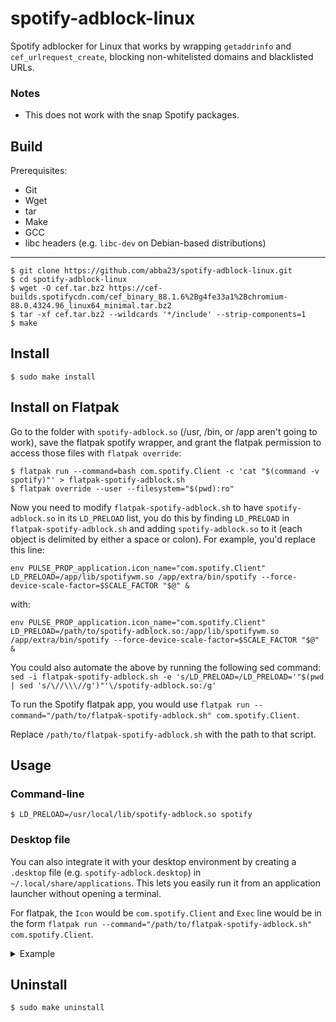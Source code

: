 # spotify-adblock-linux
Spotify adblocker for Linux that works by wrapping `getaddrinfo` and `cef_urlrequest_create`, blocking non-whitelisted domains and blacklisted URLs.

### Notes
* This does not work with the snap Spotify packages.

## Build
Prerequisites:
* Git
* Wget
* tar
* Make
* GCC
* libc headers (e.g. `libc-dev` on Debian-based distributions)

---

    $ git clone https://github.com/abba23/spotify-adblock-linux.git
    $ cd spotify-adblock-linux
    $ wget -O cef.tar.bz2 https://cef-builds.spotifycdn.com/cef_binary_88.1.6%2Bg4fe33a1%2Bchromium-88.0.4324.96_linux64_minimal.tar.bz2
    $ tar -xf cef.tar.bz2 --wildcards '*/include' --strip-components=1
    $ make

## Install
    $ sudo make install

## Install on Flatpak

Go to the folder with `spotify-adblock.so` (/usr, /bin, or /app aren't going to work), save the flatpak spotify wrapper, and grant the flatpak permission to access those files with `flatpak override`:  

```
$ flatpak run --command=bash com.spotify.Client -c 'cat "$(command -v spotify)"' > flatpak-spotify-adblock.sh
$ flatpak override --user --filesystem="$(pwd):ro"
```

Now you need to modify `flatpak-spotify-adblock.sh` to have `spotify-adblock.so` in its `LD_PRELOAD` list, you do this by finding `LD_PRELOAD` in `flatpak-spotify-adblock.sh` and adding `spotify-adblock.so` to it (each object is delimited by either a space or colon). For example, you'd replace this line:   

```
env PULSE_PROP_application.icon_name="com.spotify.Client" LD_PRELOAD=/app/lib/spotifywm.so /app/extra/bin/spotify --force-device-scale-factor=$SCALE_FACTOR "$@" &
```

with:   

```
env PULSE_PROP_application.icon_name="com.spotify.Client" LD_PRELOAD=/path/to/spotify-adblock.so:/app/lib/spotifywm.so /app/extra/bin/spotify --force-device-scale-factor=$SCALE_FACTOR "$@" &
```

You could also automate the above by running the following sed command: `sed -i flatpak-spotify-adblock.sh -e 's/LD_PRELOAD=/LD_PRELOAD='"$(pwd | sed 's/\//\\\//g')"'\/spotify-adblock.so:/g'`  

To run the Spotify flatpak app, you would use `flatpak run --command="/path/to/flatpak-spotify-adblock.sh" com.spotify.Client`.  

Replace `/path/to/flatpak-spotify-adblock.sh` with the path to that script.

## Usage

### Command-line
    $ LD_PRELOAD=/usr/local/lib/spotify-adblock.so spotify

### Desktop file
You can also integrate it with your desktop environment by creating a `.desktop` file (e.g. `spotify-adblock.desktop`) in `~/.local/share/applications`. This lets you easily run it from an application launcher without opening a terminal.  

For flatpak, the `Icon` would be `com.spotify.Client` and `Exec` line would be in the form `flatpak run --command="/path/to/flatpak-spotify-adblock.sh" com.spotify.Client`.

<details> 
  <summary>Example</summary>
  <p>

```
[Desktop Entry]
Type=Application
Name=Spotify (adblock)
GenericName=Music Player
Icon=spotify-client
TryExec=spotify
Exec=env LD_PRELOAD=/usr/local/lib/spotify-adblock.so spotify %U
Terminal=false
MimeType=x-scheme-handler/spotify;
Categories=Audio;Music;Player;AudioVideo;
StartupWMClass=spotify
```
  </p>
</details>

## Uninstall
    $ sudo make uninstall
